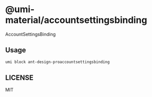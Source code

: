 # @umi-material/accountsettingsbinding

AccountSettingsBinding

## Usage

```sh
umi block ant-design-proaccountsettingsbinding
```

## LICENSE

MIT
